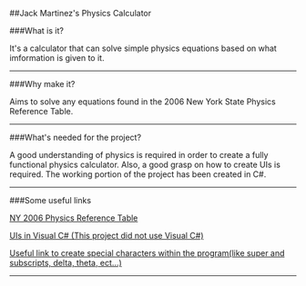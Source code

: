 ##Jack Martinez's Physics Calculator

###What is it?

It's a calculator that can solve simple physics equations based on what imformation is given to it.

***

###Why make it?

Aims to solve any equations found in the 2006 New York State Physics Reference Table.

***

###What's needed for the project?

A good understanding of physics is required in order to create a fully functional physics calculator.
Also, a good grasp on how to create UIs is required. The working portion of the project has been created in C#.

***

###Some useful links

[NY 2006 Physics Reference Table](http://www.p12.nysed.gov/assessment/reftable/physics-rt/physics06tbl.pdf)

[UIs in Visual C# (This project did not use Visual C#)](http://www.worldbestlearningcenter.com/index_files/csharp_GUI_calculator.htm)

[Useful link to create special characters within the program(like super and subscripts, delta, theta, ect...)](https://msdn.microsoft.com/en-us/library/system.windows.controls.richtextbox%28v=vs.110%29.aspx)

***